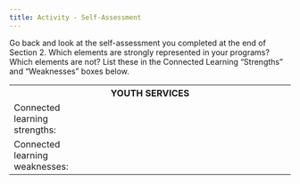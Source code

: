 ```yaml
---
title: Activity - Self-Assessment
---
```


Go back and look at the self-assessment you completed at the end of Section 2. Which elements are strongly represented in your programs? Which elements are not? List these in the Connected Learning “Strengths” and “Weaknesses” boxes below. 

<table class="worksheet">
	<tr><th colspan="2">YOUTH SERVICES</th></tr>
	<tr><td width="25%">Connected learning strengths:</td><td></td></tr>
	<tr><td>Connected learning weaknesses:</td><td></td></tr>
</table>


